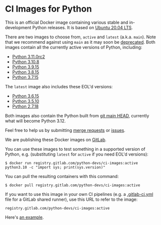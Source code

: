 # CI Images for Python

This is an official Docker image containing various stable and in-development
Python releases.  It is based on [Ubuntu 20.04 LTS](http://releases.ubuntu.com/20.04/).

There are two images to choose from, `active` and `latest` (a.k.a. `main`).
Note that we recommend against using `main` as it may soon be
[deprecated](https://gitlab.com/python-devs/ci-images/-/issues/20).
Both images contain all the currently active versions of Python, including:

<!---
It would be great if we could create this list dynamically, since it's the
we already auto-detect the active versions from the git tags.
--->

* [Python 3.11.0rc2](https://www.python.org/downloads/release/python-3110rc2/)
* [Python 3.10.8](https://www.python.org/downloads/release/python-3108/)
* [Python 3.9.15](https://www.python.org/downloads/release/python-3915/)
* [Python 3.8.15](https://www.python.org/downloads/release/python-3815/)
* [Python 3.7.15](https://www.python.org/downloads/release/python-3715/)

The `latest` image also includes these EOL'd versions:

* [Python 3.6.15](https://www.python.org/downloads/release/python-3615/)
* [Python 3.5.10](https://www.python.org/downloads/release/python-3510/)
* [Python 2.7.18](https://www.python.org/downloads/release/python-2718/)

Both images also contain the Python built from [git main
HEAD](https://github.com/python/cpython/tree/main), currently what will become
Python 3.12.

Feel free to help us by submitting
[merge requests](https://gitlab.com/python-devs/ci-images/merge_requests) or
[issues](https://gitlab.com/python-devs/ci-images/issues).

We are publishing these Docker images on
[GitLab](https://gitlab.com/python-devs/ci-images/container_registry).

You can use these images to test something in a supported version of Python,
e.g. (substituting `latest` for `active` if you need EOL'd versions):

```
$ docker run registry.gitlab.com/python-devs/ci-images:active python3.10 -c "import sys; print(sys.version)"
```

You can pull the resulting containers with this command:

```
$ docker pull registry.gitlab.com/python-devs/ci-images:active
```

If you want to use this image in your own CI pipelines (e.g. a
[.gitlab-ci.yml](https://gitlab.com/help/ci/yaml/README.md) file for a GitLab
shared runner), use this URL to refer to the image:

```
registry.gitlab.com/python-devs/ci-images:active
```

Here's [an example](https://gitlab.com/warsaw/flufl.lock/-/blob/main/.gitlab-ci.yml).
